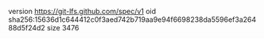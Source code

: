 version https://git-lfs.github.com/spec/v1
oid sha256:15636d1c644412c0f3aed742b719aa9e94f6698238da5596ef3a26488d5f24d2
size 3476
